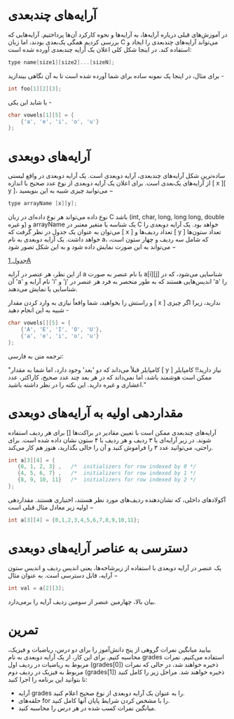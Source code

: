 # آرایه‌های چندبعدی

در آموزش‌های قبلی درباره آرایه‌ها، به آرایه‌ها و نحوه کارکرد آن‌ها پرداختیم. آرایه‌هایی که بررسی کردیم همگی یک‌بعدی بودند، اما زبان C می‌تواند آرایه‌های چندبعدی را ایجاد و استفاده کند. در اینجا شکل کلی اعلان یک آرایه چندبعدی آورده شده است:

``` C
type name[size1][size2]...[sizeN];
```
برای مثال، در اینجا یک نمونه ساده برای شما آورده شده است تا به آن نگاهی بیندازید - 

``` C
int foo[1][2][3];
```

یا شاید این یکی -
``` C
char vowels[1][5] = {
    {'a', 'e', 'i', 'o', 'u'}
};
```

# آرایه‌های دوبعدی

ساده‌ترین شکل آرایه‌های چندبعدی، آرایه دوبعدی است. یک آرایه دوبعدی در واقع لیستی از آرایه‌های یک‌بعدی است. برای اعلان یک آرایه دوبعدی از نوع عدد صحیح با اندازه [ x ][ y ]، می‌توانید چیزی شبیه به این بنویسید −

``` C
type arrayName [x][y];
```

نوع داده می‌تواند هر نوع داده‌ای در زبان C باشد (int, char, long, long long, double و غیره) و arrayName یک شناسه یا متغیر معتبر در C خواهد بود. یک آرایه دوبعدی را می‌توان به عنوان یک جدول در نظر گرفت که [ x ] تعداد ردیف‌ها و [ y ] تعداد ستون‌ها خواهد داشت. یک آرایه دوبعدی به نام a، که شامل سه ردیف و چهار ستون است، می‌تواند به این صورت نمایش داده شود و به این شکل تصور شود −

[جدول 1A](https://www.tutorialspoint.com/cprogramming/images/two_dimensional_arrays.jpg)

از این نظر، هر عنصر در آرایه a با نام عنصر به صورت a[i][j] شناسایی می‌شود، که در آن 'a' نام آرایه و 'i' و 'j' اندیس‌هایی هستند که به طور منحصر به فرد هر عنصر در 'a' را شناسایی یا نمایش می‌دهند.

و راستش را بخواهید، شما واقعاً نیازی به وارد کردن مقدار [ x ] ندارید، زیرا اگر چیزی شبیه به این انجام دهید -
``` C
char vowels[][5] = {
    {'A', 'E', 'I', 'O', 'U'},
    {'a', 'e', 'i', 'o', 'u'}
};
```
ترجمه متن به فارسی:

"کامپایلر قبلاً می‌داند که دو 'بعد' وجود دارد، اما شما به مقدار [ y ] نیاز دارید!! کامپایلر ممکن است هوشمند باشد، اما نمی‌داند که در هر بعد چند عدد صحیح، کاراکتر، عدد اعشاری و غیره دارید. این نکته را در نظر داشته باشید."

# مقداردهی اولیه به آرایه‌های دوبعدی

آرایه‌های چندبعدی ممکن است با تعیین مقادیر در براکت‌ها [] برای هر ردیف استفاده شوند. در زیر آرایه‌ای با ۳ ردیف و هر ردیف با ۴ ستون نشان داده شده است. برای راحتی، می‌توانید عدد ۳ را فراموش کنید و آن را خالی بگذارید، هنوز هم کار می‌کند.

``` C
int a[3][4] = {  
   {0, 1, 2, 3} ,   /*  initializers for row indexed by 0 */
   {4, 5, 6, 7} ,   /*  initializers for row indexed by 1 */
   {8, 9, 10, 11}   /*  initializers for row indexed by 2 */
};
```

آکولادهای داخلی، که نشان‌دهنده ردیف‌های مورد نظر هستند، اختیاری هستند. مقداردهی اولیه زیر معادل مثال قبلی است −


``` C
int a[3][4] = {0,1,2,3,4,5,6,7,8,9,10,11};
```

# دسترسی به عناصر آرایه‌های دوبعدی


یک عنصر در آرایه دوبعدی با استفاده از زیرشاخه‌ها، یعنی اندیس ردیف و اندیس ستون آرایه، قابل دسترسی است. به عنوان مثال −


``` C
int val = a[2][3];
```
بیان بالا، چهارمین عنصر از سومین ردیف آرایه را برمی‌دارد.


# تمرین

بیایید میانگین نمرات گروهی از پنج دانش‌آموز را برای دو درس، ریاضیات و فیزیک، محاسبه کنیم. برای این کار، از یک آرایه دوبعدی به نام grades استفاده می‌کنیم. نمرات مربوط به ریاضیات در ردیف اول (grades[0]) ذخیره خواهند شد، در حالی که نمرات مربوط به فیزیک در ردیف دوم (grades[1]) ذخیره خواهند شد. مراحل زیر را کامل کنید تا بتوانید این برنامه را اجرا کنید:

- آرایه grades را به عنوان یک آرایه دوبعدی از نوع صحیح اعلام کنید.
- حلقه‌های for را با مشخص کردن شرایط پایان آنها کامل کنید.
- میانگین نمرات کسب شده در هر درس را محاسبه کنید.
